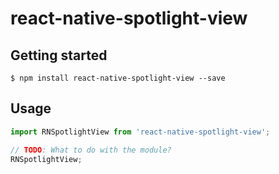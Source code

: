 
# react-native-spotlight-view

## Getting started

`$ npm install react-native-spotlight-view --save`


## Usage
```javascript
import RNSpotlightView from 'react-native-spotlight-view';

// TODO: What to do with the module?
RNSpotlightView;
```
